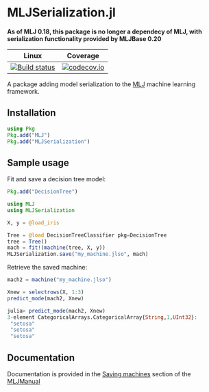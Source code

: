 # MLJSerialization.jl 

**As of MLJ 0.18, this package is no longer a dependecy of MLJ, with serialization functionality provided by MLJBase 0.20**

| Linux | Coverage |
| :-----------: | :------: |
| [![Build status](https://github.com/JuliaAI/MLJSerialization.jl/workflows/CI/badge.svg)](https://github.com/JuliaAI/MLJSerialization.jl/actions)| [![codecov.io](http://codecov.io/github/JuliaAI/MLJSerialization.jl/coverage.svg?branch=master)](http://codecov.io/github/JuliaAI/MLJSerialization.jl?branch=dev) |

A package adding model serialization to the
[MLJ](https://alan-turing-institute.github.io/MLJ.jl/dev/) machine
learning framework.


## Installation

```julia
using Pkg
Pkg.add("MLJ")
Pkg.add("MLJSerialization")
```

## Sample usage

Fit and save a decision tree model:

```julia
Pkg.add("DecisionTree")

using MLJ
using MLJSerialization

X, y = @load_iris

Tree = @load DecisionTreeClassifier pkg=DecisionTree
tree = Tree()
mach = fit!(machine(tree, X, y))
MLJSerialization.save("my_machine.jlso", mach)
```

Retrieve the saved machine:

```julia
mach2 = machine("my_machine.jlso")

Xnew = selectrows(X, 1:3)
predict_mode(mach2, Xnew)

julia> predict_mode(mach2, Xnew)
3-element CategoricalArrays.CategoricalArray{String,1,UInt32}:
 "setosa"
 "setosa"
 "setosa"
```

## Documentation

Documentation is provided in the [Saving
machines](https://alan-turing-institute.github.io/MLJ.jl/dev/machines/#Saving-machines-1)
section of the
[MLJManual](https://alan-turing-institute.github.io/MLJ.jl/dev/)


